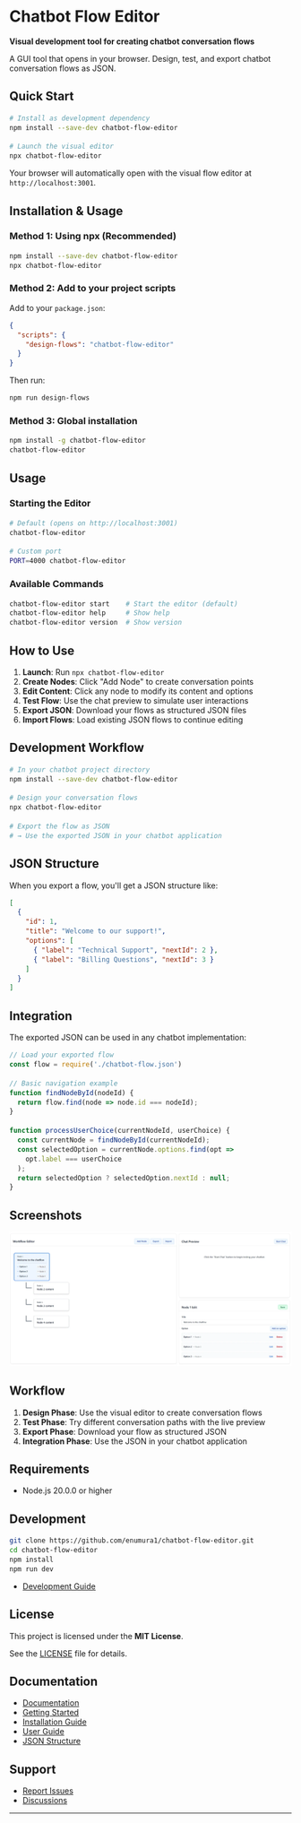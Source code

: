 # Chatbot Flow Editor

**Visual development tool for creating chatbot conversation flows**

A GUI tool that opens in your browser. Design, test, and export chatbot conversation flows as JSON.

## Quick Start

```bash
# Install as development dependency
npm install --save-dev chatbot-flow-editor

# Launch the visual editor
npx chatbot-flow-editor
```

Your browser will automatically open with the visual flow editor at `http://localhost:3001`.

## Installation & Usage

### Method 1: Using npx (Recommended)
```bash
npm install --save-dev chatbot-flow-editor
npx chatbot-flow-editor
```

### Method 2: Add to your project scripts
Add to your `package.json`:
```json
{
  "scripts": {
    "design-flows": "chatbot-flow-editor"
  }
}
```

Then run:
```bash
npm run design-flows
```

### Method 3: Global installation
```bash
npm install -g chatbot-flow-editor
chatbot-flow-editor
```

## Usage

### Starting the Editor
```bash
# Default (opens on http://localhost:3001)
chatbot-flow-editor

# Custom port
PORT=4000 chatbot-flow-editor
```

### Available Commands
```bash
chatbot-flow-editor start    # Start the editor (default)
chatbot-flow-editor help     # Show help
chatbot-flow-editor version  # Show version
```

## How to Use

1. **Launch**: Run `npx chatbot-flow-editor`
2. **Create Nodes**: Click "Add Node" to create conversation points
3. **Edit Content**: Click any node to modify its content and options
4. **Test Flow**: Use the chat preview to simulate user interactions
5. **Export JSON**: Download your flows as structured JSON files
6. **Import Flows**: Load existing JSON flows to continue editing

## Development Workflow

```bash
# In your chatbot project directory
npm install --save-dev chatbot-flow-editor

# Design your conversation flows
npx chatbot-flow-editor

# Export the flow as JSON
# → Use the exported JSON in your chatbot application
```

## JSON Structure

When you export a flow, you'll get a JSON structure like:

```json
[
  {
    "id": 1,
    "title": "Welcome to our support!",
    "options": [
      { "label": "Technical Support", "nextId": 2 },
      { "label": "Billing Questions", "nextId": 3 }
    ]
  }
]
```

## Integration

The exported JSON can be used in any chatbot implementation:

```javascript
// Load your exported flow
const flow = require('./chatbot-flow.json')

// Basic navigation example
function findNodeById(nodeId) {
  return flow.find(node => node.id === nodeId);
}

function processUserChoice(currentNodeId, userChoice) {
  const currentNode = findNodeById(currentNodeId);
  const selectedOption = currentNode.options.find(opt => 
    opt.label === userChoice
  );
  return selectedOption ? selectedOption.nextId : null;
}
```

## Screenshots

![Chatbot Flow Editor Interface](chatbot-flow-editor.webp)

## Workflow

1. **Design Phase**: Use the visual editor to create conversation flows
2. **Test Phase**: Try different conversation paths with the live preview  
3. **Export Phase**: Download your flow as structured JSON
4. **Integration Phase**: Use the JSON in your chatbot application

## Requirements

- Node.js 20.0.0 or higher

## Development

```bash
git clone https://github.com/enumura1/chatbot-flow-editor.git
cd chatbot-flow-editor
npm install
npm run dev
```
- [Development Guide](https://enumura1.github.io/chatbot-flow-editor/docs/development)

## License

This project is licensed under the **MIT License**.

See the [LICENSE](./LICENSE) file for details.

## Documentation

- [Documentation](https://enumura1.github.io/chatbot-flow-editor/)
- [Getting Started](https://enumura1.github.io/chatbot-flow-editor/docs/getting-started)
- [Installation Guide](https://enumura1.github.io/chatbot-flow-editor/docs/installation)
- [User Guide](https://enumura1.github.io/chatbot-flow-editor/docs/user-guide)
- [JSON Structure](https://enumura1.github.io/chatbot-flow-editor/docs/json-structure)

## Support

- [Report Issues](https://github.com/enumura1/chatbot-flow-editor/issues)
- [Discussions](https://github.com/enumura1/chatbot-flow-editor/discussions)

---